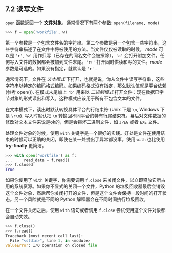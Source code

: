 ## 7.2 读写文件

`open` 函数返回一个 **文件对象**，通常情况下有两个参数: `open(filename, mode)`

```python
>>> f = open('workfile', w)
```

第一个参数是一个包含文件名的字符串。第二个参数是另一个包含一些字符串，这些字符串描述了在文件中将被使用的方法。当文件仅仅被读取的时候， *mode* 可以是 `'r'`, `'w'` 用作只写（已存在的同名文件会被擦除），`'a'` 会打开附加文件，任何写入文件的数据都会被加到文件末尾。`'r+'` 打开同时供读和写的文件。*mode* 参数是可选的。如果没有指定，就默认是 `'r'` .

通常情况下，文件在 *文本模式* 下打开，也就是说，你从文件中读写字符串，这些字符串以特定的编码格式编码。如果编码格式没有指定，那么默认值就是平台依赖 (参考 open()). 在模式末尾加上 `'b'` 用来以 *二进制模式* 打开文件：现在数据已字节对象的形式读出和写入。这种模式应该用于所有不包含文本的文件。

在文本模式下，读出时默认转换具体平台的行结束符 (Unix 下是 `\n`, Windows 下是 `\r\n`). 写入时默认把 `\n` 转换回不同平台的特有行尾结束符。幕后对文件数据的修改对文本文件来说是ok的，但是会损坏二进制文件，如 `JPEG` 或者 `EXE` 文件。

处理文件对象的时候，使用 `with` 关键字是一个很好的实践。好处是文件在使用结束的时候可以正确的关闭，即使在某一处抛出了异常都没事。使用 `with` 也比使用 **try-finally** 更简洁。

```python
>>> with open('workfile') as f:
...     read_data = f.read()
>>> f.closed
True
```

如果你使用了 `with` 关键字，你需要调用 `f.close` 来关闭文件，以立即释放它所占用的系统资源。如果你不显式的关闭一个文件，Python 的垃圾回收器最后会销毁这个文件对象，然后帮你关闭打开的文件，但是这个文件会保持一段时间的打开状态。另一个风险就是不同的 Python 解释器会在不同时间执行垃圾回收。

在一个文件关闭之后，使用 `with` 语句或者调用 `f.close` 尝试使用这个文件对象都会自动失效。

```python
>>> f.close()
>>> f.read()
Traceback (most recent call last):
  File "<stdin>", line 1, in <module>
ValueError: I/O operation on closed file
```

